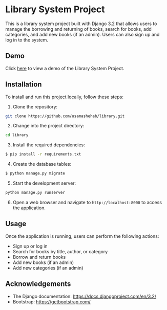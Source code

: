 # Library System Project

This is a library system project built with Django 3.2 that allows users to manage the borrowing and returning of books, search for books, add categories, and add new books (if an admin). Users can also sign up and log in to the system.

## Demo

Click [here](https://www.youtube.com/watch?v=0-GT9c9_h8Y) to view a demo of the Library System Project.

## Installation

To install and run this project locally, follow these steps:

1. Clone the repository:

```bash
git clone https://github.com/usamashehab/library.git
```


2. Change into the project directory:
```bash
cd library
```


3. Install the required dependencies:
```bash
$ pip install -r requirements.txt
```


4. Create the database tables:
```bash
$ python manage.py migrate
```



5. Start the development server:
```python
python manage.py runserver
```

6. Open a web browser and navigate to `http://localhost:8000` to access the application.

## Usage

Once the application is running, users can perform the following actions:

- Sign up or log in
- Search for books by title, author, or category
- Borrow and return books
- Add new books (if an admin)
- Add new categories (if an admin)


## Acknowledgements

- The Django documentation: https://docs.djangoproject.com/en/3.2/
- Bootstrap: https://getbootstrap.com/




